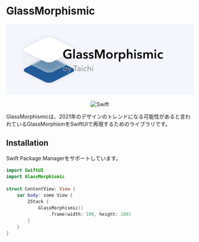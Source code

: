 # GlassMorphismic


![GlassMorphism_logo](Image/GlassMorphismic_logo.png)

<p align="center">
  <img alt="Swift" src="https://img.shields.io/badge/Swift-5.0-orange.svg">
</p>

GlassMorphismicは、2021年のデザインのトレンドになる可能性があると言われているGlassMorphismをSwiftUIで再現するためのライブラリです。

## Installation

Swift Package Managerをサポートしています。


```swift
import SwiftUI
import GlassMorphismic

struct ContentView: View {
    var body: some View {
        ZStack {
            GlassMorphismic()
                .frame(width: 100, height: 100)
        }
    }
}
```
